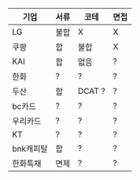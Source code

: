  
|기업|서류|코테|면접|
|---|----|----|---|
|LG|불합|X|X|
|쿠팡|합|불합|X|
|KAI|합|없음|?|
|한화|?|?|?|
|두산|합|DCAT ?|?|
|bc카드|?|?|?|
|우리카드|?|?|?|
|KT|?|?|?|
|bnk캐피탈|합|?|?|
|한화특채|면제|?|?|
